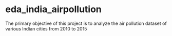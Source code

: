 # eda_india_airpollution
The primary objective of this project is to analyze the air pollution dataset of various Indian cities from 2010 to 2015
